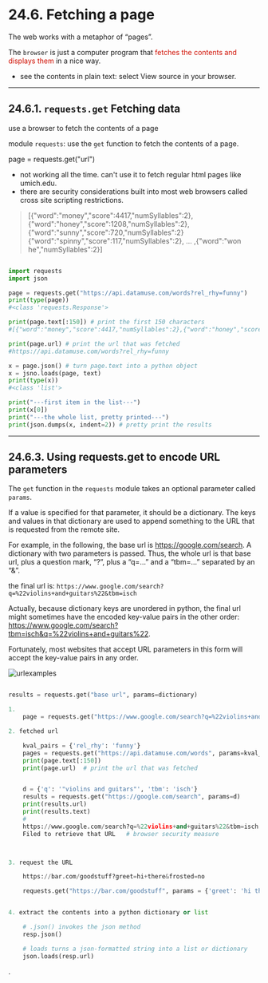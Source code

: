 
# 24.6. Fetching a page

The web works with a metaphor of “pages”.

The `browser` is just a computer program that <font color=drgrenn> fetches the contents and displays them </font> in a nice way.
- see the contents in plain text: select View source in your browser.

---

## 24.6.1. `requests.get` Fetching data

use a browser to fetch the contents of a page

module `requests`: use the `get` function to fetch the contents of a page.


page = requests.get("url")
- not working all the time. can't use it to fetch regular html pages like umich.edu.
- there are security considerations built into most web browsers called cross site scripting restrictions.

> [{"word":"money","score":4417,"numSyllables":2},{"word":"honey","score":1208,"numSyllables":2},{"word":"sunny","score":720,"numSyllables":2}{"word":"spinny","score":117,"numSyllables":2}, ... ,{"word":"won he","numSyllables":2}]

```py

import requests
import json

page = requests.get("https://api.datamuse.com/words?rel_rhy=funny")
print(type(page))
#<class 'requests.Response'>

print(page.text[:150]) # print the first 150 characters
#[{"word":"money","score":4417,"numSyllables":2},{"word":"honey","score":1208,"numSyllables":2},{"word":"sunny","score":720,"numSyllables":2},{"word":"

print(page.url) # print the url that was fetched
#https://api.datamuse.com/words?rel_rhy=funny

x = page.json() # turn page.text into a python object
x = jsno.loads(page, text)
print(type(x))
#<class 'list'>

print("---first item in the list---")
print(x[0])
print("---the whole list, pretty printed---")
print(json.dumps(x, indent=2)) # pretty print the results

```

---

## 24.6.3. Using requests.get to encode URL parameters

The `get` function in the `requests` module takes an optional parameter called `params`.

If a value is specified for that parameter, it should be a dictionary. The keys and values in that dictionary are used to append something to the URL that is requested from the remote site.

For example, in the following, the base url is https://google.com/search. A dictionary with two parameters is passed. Thus, the whole url is that base url, plus a question mark, “?”, plus a “q=…” and a “tbm=…” separated by an “&”.

the final url is: `https://www.google.com/search?q=%22violins+and+guitars%22&tbm=isch`

Actually, because dictionary keys are unordered in python, the final url might sometimes have the encoded key-value pairs in the other order: https://www.google.com/search?tbm=isch&q=%22violins+and+guitars%22.

Fortunately, most websites that accept URL parameters in this form will accept the key-value pairs in any order.

![urlexamples](https://i.imgur.com/gmqci4a.png)

```py

results = requests.get("base url", params=dictionary)

1.
    page = requests.get("https://www.google.com/search?q=%22violins+and+guitars%22&tbm=isch")

2. fetched url

    kval_pairs = {'rel_rhy': 'funny'}
    pages = requests.get("https://api.datamuse.com/words", params=kval_pairs)
    print(page.text[:150])
    print(page.url)  # print the url that was fetched


    d = {'q': '"violins and guitars"', 'tbm': 'isch'}
    results = requests.get("https://google.com/search", params=d)
    print(results.url)
    print(results.text)
    #
    https://www.google.com/search?q=%22violins+and+guitars%22&tbm=isch
    Filed to retrieve that URL   # browser security measure



3. request the URL

    https://bar.com/goodstuff?greet=hi+there&frosted=no

    requests.get("https://bar.com/goodstuff", params = {'greet': 'hi there', 'frosted':'no'})


4. extract the contents into a python dictionary or list

    # .json() invokes the json method
    resp.json()

    # loads turns a json-formatted string into a list or dictionary
    json.loads(resp.url)
```








.
